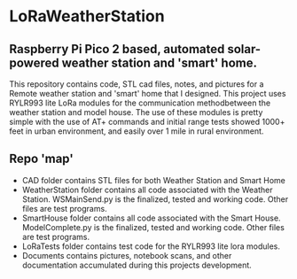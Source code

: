 # LoRaWeatherStation
## Raspberry Pi Pico 2 based, automated solar-powered weather station and 'smart' home.

This repository contains code, STL cad files, notes, and pictures for a Remote weather station and 'smart' home that I designed.  This project uses RYLR993 lite LoRa modules for the communication methodbetween the weather station and model house.  The use of these modules is pretty simple with the use of AT+ commands and initial range tests showed 1000+ feet in urban environment, and easily over 1 mile in rural environment.   

## Repo 'map'
- CAD folder contains STL files for both Weather Station and Smart Home
- WeatherStation folder contains all code associated with the Weather Station.  WSMainSend.py is the finalized, tested and working code.  Other files are test programs.
- SmartHouse folder contains all code associated with the Smart House.  ModelComplete.py is the finalized, tested and working code.  Other files are test programs.
- LoRaTests folder contains test code for the RYLR993 lite lora modules.
- Documents contains pictures, notebook scans, and other documentation accumulated during this projects development.

